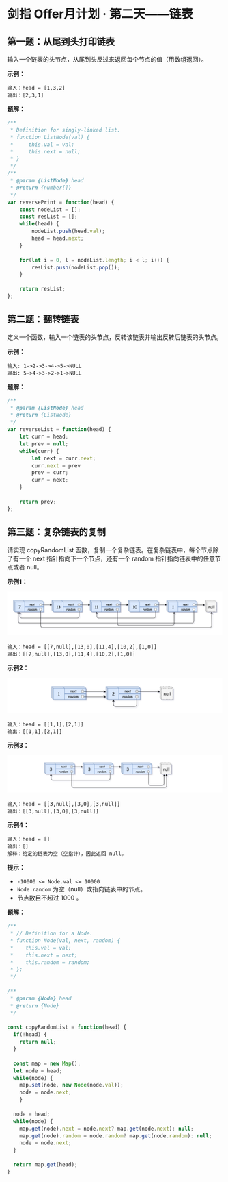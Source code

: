 # 剑指 Offer月计划 · 第二天——链表



## 第一题：从尾到头打印链表

输入一个链表的头节点，从尾到头反过来返回每个节点的值（用数组返回）。

**示例：**

```
输入：head = [1,3,2]
输出：[2,3,1]
```

**题解：**

```javascript
/**
 * Definition for singly-linked list.
 * function ListNode(val) {
 *     this.val = val;
 *     this.next = null;
 * }
 */
/**
 * @param {ListNode} head
 * @return {number[]}
 */
var reversePrint = function(head) {
    const nodeList = [];
    const resList = [];
    while(head) {
        nodeList.push(head.val);
        head = head.next;
    }

    for(let i = 0, l = nodeList.length; i < l; i++) {
        resList.push(nodeList.pop());
    }

    return resList;
};
```



## 第二题：翻转链表

定义一个函数，输入一个链表的头节点，反转该链表并输出反转后链表的头节点。

**示例：**

```
输入: 1->2->3->4->5->NULL
输出: 5->4->3->2->1->NULL
```

**题解：**

```javascript
/**
 * @param {ListNode} head
 * @return {ListNode}
 */
var reverseList = function(head) {
    let curr = head;
    let prev = null;
    while(curr) {
        let next = curr.next;
        curr.next = prev
        prev = curr;
        curr = next;
    }

    return prev;
};
```



## 第三题：复杂链表的复制

请实现 copyRandomList 函数，复制一个复杂链表。在复杂链表中，每个节点除了有一个 next 指针指向下一个节点，还有一个 random 指针指向链表中的任意节点或者 null。

**示例1：**

<img src="../assets/images/chapter4/e1.png" alt="node-app.png" style="zoom:80%;" />

```
输入：head = [[7,null],[13,0],[11,4],[10,2],[1,0]]
输出：[[7,null],[13,0],[11,4],[10,2],[1,0]]
```

**示例2：**

<img src="../assets/images/chapter4/e2.png" alt="node-app.png" style="zoom:80%;" />

```
输入：head = [[1,1],[2,1]]
输出：[[1,1],[2,1]]
```

**示例3：**

<img src="../assets/images/chapter4/e3.png" alt="node-app.png" style="zoom:80%;" />

```
输入：head = [[3,null],[3,0],[3,null]]
输出：[[3,null],[3,0],[3,null]]
```

**示例4：**

```
输入：head = []
输出：[]
解释：给定的链表为空（空指针），因此返回 null。
```

**提示：**

- `-10000 <= Node.val <= 10000`
- `Node.random` 为空（null）或指向链表中的节点。
- 节点数目不超过 1000 。



**题解：**

```javascript
/**
 * // Definition for a Node.
 * function Node(val, next, random) {
 *    this.val = val;
 *    this.next = next;
 *    this.random = random;
 * };
 */

/**
 * @param {Node} head
 * @return {Node}
 */

const copyRandomList = function(head) {
  if(!head) {
    return null;
  }
  
  const map = new Map();
  let node = head;
  while(node) {
    map.set(node, new Node(node.val));
    node = node.next;
	}
  
  node = head;
  while(node) {
    map.get(node).next = node.next? map.get(node.next): null;
    map.get(node).random = node.random? map.get(node.random): null;
    node = node.next;
  }
  
  return map.get(head);
}
```

